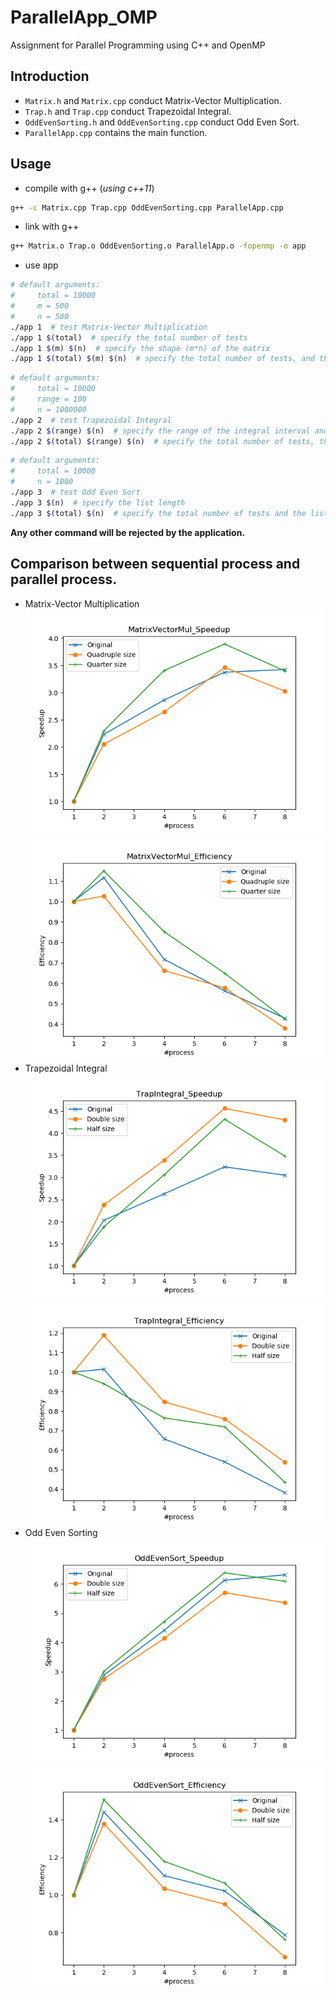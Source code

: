 # ParallelApp_OMP
Assignment for Parallel Programming using C++ and OpenMP
## Introduction
- `Matrix.h` and `Matrix.cpp` conduct Matrix-Vector Multiplication.
- `Trap.h` and `Trap.cpp` conduct Trapezoidal Integral.
- `OddEvenSorting.h` and `OddEvenSorting.cpp` conduct Odd Even Sort.
- `ParallelApp.cpp` contains the main function.
## Usage
- compile with g++ (*using c++11*)
```bash
g++ -c Matrix.cpp Trap.cpp OddEvenSorting.cpp ParallelApp.cpp
```
- link with g++
```bash
g++ Matrix.o Trap.o OddEvenSorting.o ParallelApp.o -fopenmp -o app
```

- use app
```bash
# default arguments:
#     total = 10000
#     m = 500
#     n = 500
./app 1  # test Matrix-Vector Multiplication
./app 1 $(total)  # specify the total number of tests
./app 1 $(m) $(n)  # specify the shape (m*n) of the matrix
./app 1 $(total) $(m) $(n)  # specify the total number of tests, and the shape (m*n) of the matrix
```

```bash
# default arguments:
#     total = 10000
#     range = 100
#     n = 1000000
./app 2  # test Trapezoidal Integral
./app 2 $(range) $(n)  # specify the range of the integral interval and the number of trapezoids
./app 2 $(total) $(range) $(n)  # specify the total number of tests, the range of the integral interval and the number of trapezoids
```

```bash
# default arguments:
#     total = 10000
#     n = 1000
./app 3  # test Odd Even Sort
./app 3 $(n)  # specify the list length
./app 3 $(total) $(n)  # specify the total number of tests and the list length
```

__Any other command will be rejected by the application.__


## Comparison between sequential process and parallel process.

- Matrix-Vector Multiplication
![](figures/MatrixVectorMul_Speedup.png)
![](figures/MatrixVectorMul_Efficiency.png)
- Trapezoidal Integral
![](figures/TrapIntegral_Speedup.png)
![](figures/TrapIntegral_Efficiency.png)
- Odd Even Sorting
![](figures/OddEvenSort_Speedup.png)
![](figures/OddEvenSort_Efficiency.png)
